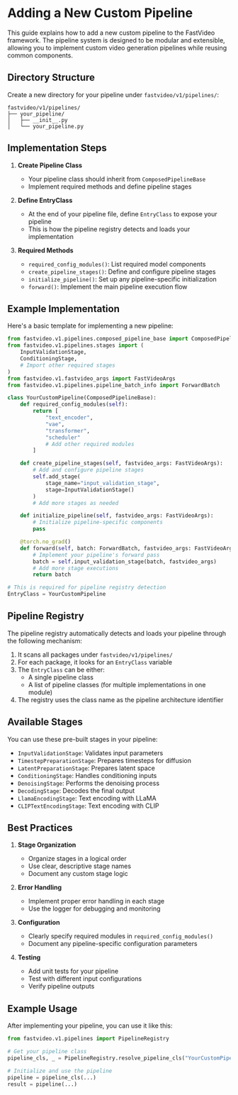 # Adding a New Custom Pipeline

This guide explains how to add a new custom pipeline to the FastVideo framework. The pipeline system is designed to be modular and extensible, allowing you to implement custom video generation pipelines while reusing common components.

## Directory Structure

Create a new directory for your pipeline under `fastvideo/v1/pipelines/`:

```
fastvideo/v1/pipelines/
├── your_pipeline/
│   ├── __init__.py
│   └── your_pipeline.py
```

## Implementation Steps

1. **Create Pipeline Class**
   - Your pipeline class should inherit from `ComposedPipelineBase`
   - Implement required methods and define pipeline stages

2. **Define EntryClass**
   - At the end of your pipeline file, define `EntryClass` to expose your pipeline
   - This is how the pipeline registry detects and loads your implementation

3. **Required Methods**
   - `required_config_modules()`: List required model components
   - `create_pipeline_stages()`: Define and configure pipeline stages
   - `initialize_pipeline()`: Set up any pipeline-specific initialization
   - `forward()`: Implement the main pipeline execution flow

## Example Implementation

Here's a basic template for implementing a new pipeline:

```python
from fastvideo.v1.pipelines.composed_pipeline_base import ComposedPipelineBase
from fastvideo.v1.pipelines.stages import (
    InputValidationStage,
    ConditioningStage,
    # Import other required stages
)
from fastvideo.v1.fastvideo_args import FastVideoArgs
from fastvideo.v1.pipelines.pipeline_batch_info import ForwardBatch

class YourCustomPipeline(ComposedPipelineBase):
    def required_config_modules(self):
        return [
            "text_encoder",
            "vae",
            "transformer",
            "scheduler"
            # Add other required modules
        ]

    def create_pipeline_stages(self, fastvideo_args: FastVideoArgs):
        # Add and configure pipeline stages
        self.add_stage(
            stage_name="input_validation_stage",
            stage=InputValidationStage()
        )
        # Add more stages as needed

    def initialize_pipeline(self, fastvideo_args: FastVideoArgs):
        # Initialize pipeline-specific components
        pass

    @torch.no_grad()
    def forward(self, batch: ForwardBatch, fastvideo_args: FastVideoArgs) -> ForwardBatch:
        # Implement your pipeline's forward pass
        batch = self.input_validation_stage(batch, fastvideo_args)
        # Add more stage executions
        return batch

# This is required for pipeline registry detection
EntryClass = YourCustomPipeline
```

## Pipeline Registry

The pipeline registry automatically detects and loads your pipeline through the following mechanism:

1. It scans all packages under `fastvideo/v1/pipelines/`
2. For each package, it looks for an `EntryClass` variable
3. The `EntryClass` can be either:
   - A single pipeline class
   - A list of pipeline classes (for multiple implementations in one module)
4. The registry uses the class name as the pipeline architecture identifier

## Available Stages

You can use these pre-built stages in your pipeline:

- `InputValidationStage`: Validates input parameters
- `TimestepPreparationStage`: Prepares timesteps for diffusion
- `LatentPreparationStage`: Prepares latent space
- `ConditioningStage`: Handles conditioning inputs
- `DenoisingStage`: Performs the denoising process
- `DecodingStage`: Decodes the final output
- `LlamaEncodingStage`: Text encoding with LLaMA
- `CLIPTextEncodingStage`: Text encoding with CLIP

## Best Practices

1. **Stage Organization**
   - Organize stages in a logical order
   - Use clear, descriptive stage names
   - Document any custom stage logic

2. **Error Handling**
   - Implement proper error handling in each stage
   - Use the logger for debugging and monitoring

3. **Configuration**
   - Clearly specify required modules in `required_config_modules()`
   - Document any pipeline-specific configuration parameters

4. **Testing**
   - Add unit tests for your pipeline
   - Test with different input configurations
   - Verify pipeline outputs

## Example Usage

After implementing your pipeline, you can use it like this:

```python
from fastvideo.v1.pipelines import PipelineRegistry

# Get your pipeline class
pipeline_cls, _ = PipelineRegistry.resolve_pipeline_cls("YourCustomPipeline")

# Initialize and use the pipeline
pipeline = pipeline_cls(...)
result = pipeline(...)
```

